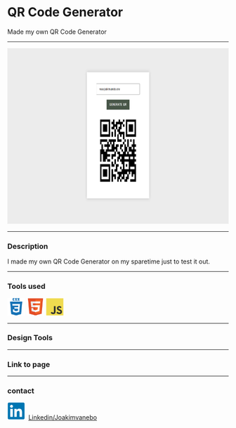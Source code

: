<div>
  <h1> QR Code Generator </h1>
  <p> Made my own QR Code Generator </p>
 </div>
 
 ---

<div>
  <img src="https://github.com/Pjatte1337/QR/blob/main/QRGenerator.png"width="1200" height="400"/> </img>
</div>

 ---
 
### Description
<p>
I made my own QR Code Generator on my sparetime just to test it out. 
</p>

 ---

### Tools used
<div>
  <img src="https://github.com/devicons/devicon/blob/master/icons/css3/css3-plain-wordmark.svg"  title="CSS3" alt="CSS" width="40" height="40"/>
  <img src="https://github.com/devicons/devicon/blob/master/icons/html5/html5-original.svg" title="HTML5" alt="HTML" width="40" height="40"/>
  <img src="https://github.com/devicons/devicon/blob/master/icons/javascript/javascript-original.svg" title="JavaScript" alt="JS" width="40" height="40"/>
</div>

---

### Design Tools
<p>
</p>

---

### Link to page
<div>
</div>

---

### contact
<div>
  <img src="https://github.com/devicons/devicon/blob/master/icons/linkedin/linkedin-original.svg"title="HTML5" alt="HTML" width="40" height="40"/>&nbsp;
  <a href="https://www.linkedin.com/in/joakim-vanebo-93a64562/"> Linkedin/Joakimvanebo </a>
</div>
